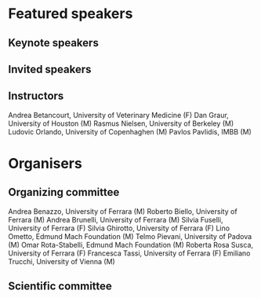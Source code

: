 # Featured speakers

## Keynote speakers


## Invited speakers


## Instructors
Andrea Betancourt, University of Veterinary Medicine (F)
Dan Graur, University of Houston (M)
Rasmus Nielsen, University of Berkeley (M)
Ludovic Orlando, University of Copenhaghen (M)
Pavlos Pavlidis, IMBB (M)

# Organisers


## Organizing committee
Andrea Benazzo, University of Ferrara (M)
Roberto Biello, University of Ferrara (M)
Andrea Brunelli, University of Ferrara (M)
Silvia Fuselli, University of Ferrara (F)
Silvia Ghirotto, University of Ferrara (F)
Lino Ometto, Edmund Mach Foundation (M)
Telmo Pievani, University of Padova (M)
Omar Rota-Stabelli, Edmund Mach Foundation (M)
Roberta Rosa Susca, University of Ferrara (F)
Francesca Tassi, University of Ferrara (F)
Emiliano Trucchi, University of Vienna (M)

## Scientific committee
